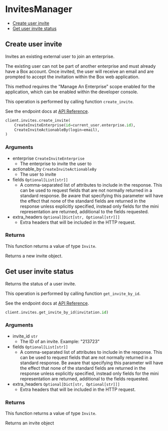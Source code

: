 # InvitesManager

- [Create user invite](#create-user-invite)
- [Get user invite status](#get-user-invite-status)

## Create user invite

Invites an existing external user to join an enterprise.

The existing user can not be part of another enterprise and
must already have a Box account. Once invited, the user will receive an
email and are prompted to accept the invitation within the
Box web application.

This method requires the "Manage An Enterprise" scope enabled for
the application, which can be enabled within the developer console.

This operation is performed by calling function `create_invite`.

See the endpoint docs at
[API Reference](https://developer.box.com/reference/post-invites/).

<!-- sample post_invites -->

```python
client.invites.create_invite(
    CreateInviteEnterprise(id=current_user.enterprise.id),
    CreateInviteActionableBy(login=email),
)
```

### Arguments

- enterprise `CreateInviteEnterprise`
  - The enterprise to invite the user to
- actionable_by `CreateInviteActionableBy`
  - The user to invite
- fields `Optional[List[str]]`
  - A comma-separated list of attributes to include in the response. This can be used to request fields that are not normally returned in a standard response. Be aware that specifying this parameter will have the effect that none of the standard fields are returned in the response unless explicitly specified, instead only fields for the mini representation are returned, additional to the fields requested.
- extra_headers `Optional[Dict[str, Optional[str]]]`
  - Extra headers that will be included in the HTTP request.

### Returns

This function returns a value of type `Invite`.

Returns a new invite object.

## Get user invite status

Returns the status of a user invite.

This operation is performed by calling function `get_invite_by_id`.

See the endpoint docs at
[API Reference](https://developer.box.com/reference/get-invites-id/).

<!-- sample get_invites_id -->

```python
client.invites.get_invite_by_id(invitation.id)
```

### Arguments

- invite_id `str`
  - The ID of an invite. Example: "213723"
- fields `Optional[List[str]]`
  - A comma-separated list of attributes to include in the response. This can be used to request fields that are not normally returned in a standard response. Be aware that specifying this parameter will have the effect that none of the standard fields are returned in the response unless explicitly specified, instead only fields for the mini representation are returned, additional to the fields requested.
- extra_headers `Optional[Dict[str, Optional[str]]]`
  - Extra headers that will be included in the HTTP request.

### Returns

This function returns a value of type `Invite`.

Returns an invite object

